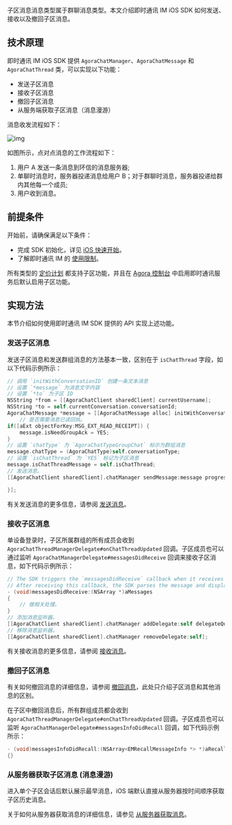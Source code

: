 子区消息消息类型属于群聊消息类型。本文介绍即时通讯 IM iOS SDK 如何发送、接收以及撤回子区消息。

## 技术原理

即时通讯 IM iOS SDK 提供 `AgoraChatManager`、`AgoraChatMessage` 和 `AgoraChatThread` 类，可以实现以下功能：

- 发送子区消息
- 接收子区消息
- 撤回子区消息
- 从服务端获取子区消息（消息漫游）

消息收发流程如下：

![img](https://web-cdn.agora.io/docs-files/1636443945728)

如图所示，点对点消息的工作流程如下：

1. 用户 A 发送一条消息到环信的消息服务器;
2. 单聊时消息时，服务器投递消息给用户 B；对于群聊时消息，服务器投递给群内其他每一个成员;
3. 用户收到消息。

## 前提条件

开始前，请确保满足以下条件：

- 完成 SDK 初始化，详见 [iOS 快速开始](./agora_chat_get_started_ios?platform=iOS)。
- 了解即时通讯 IM 的 [使用限制](./agora_chat_limitation?platform=iOS)。

所有类型的 [定价计划](./agora_chat_plan) 都支持子区功能，并且在 [Agora 控制台](https://console.agora.io/) 中启用即时通讯服务后默认启用子区功能。

## 实现方法

本节介绍如何使用即时通讯 IM SDK 提供的 API 实现上述功能。

### 发送子区消息

发送子区消息和发送群组消息的方法基本一致，区别在于 `isChatThread` 字段，如以下代码示例所示：

```objective-c
// 调用 `initWithConversationID` 创建一条文本消息
// 设置 `*message` 为消息文字内容
// 设置 `*to` 为子区 ID
NSString *from = [[AgoraChatClient sharedClient] currentUsername];
NSString *to = self.currentConversation.conversationId;
AgoraChatMessage *message = [[AgoraChatMessage alloc] initWithConversationID:to from:from to:to body:aBody ext:aExt];
    // 是否需要消息已读回执。
if([aExt objectForKey:MSG_EXT_READ_RECEIPT]) {
    message.isNeedGroupAck = YES;
}
// 设置 `chatType` 为 `AgoraChatTypeGroupChat` 标示为群组消息
message.chatType = (AgoraChatType)self.conversationType;
// 设置 `isChatThread` 为 `YES` 标记为子区消息
message.isChatThreadMessage = self.isChatThread;
// 发送消息。
[[AgoraChatClient sharedClient].chatManager sendMessage:message progress:nil completion:^(AgoraChatMessage *message, AgoraChatError *error) {

}];
```

有关发送消息的更多信息，请参阅 [发送消息](./agora_chat_message_ios?platform=iOS#send-and-receive-messages)。

### 接收子区消息

单设备登录时，子区所属群组的所有成员会收到 `AgoraChatThreadManagerDelegate#onChatThreadUpdated` 回调。子区成员也可以通过监听 `AgoraChatManagerDelegate#messagesDidReceive` 回调来接收子区消息，如下代码示例所示：

```objective-c
// The SDK triggers the `messagesDidReceive` callback when it receives a message.
// After receiving this callback, the SDK parses the message and displays it.
- (void)messagesDidReceive:(NSArray *)aMessages
{
    // 做相关处理。
}
// 添加消息监听器。
[[AgoraChatClient sharedClient].chatManager addDelegate:self delegateQueue:nil];
// 移除消息监听器。
[[AgoraChatClient sharedClient].chatManager removeDelegate:self];
```

有关接收消息的更多信息，请参阅 [接收消息](./agora_chat_message_ios?platform=iOS#send-and-receive-messages)。

### 撤回子区消息

有关如何撤回消息的详细信息，请参阅 [撤回消息](./agora_chat_message_ios?platform=iOS#recall-messages)，此处只介绍子区消息和其他消息的区别。

在子区中撤回消息后，所有群组成员都会收到 `AgoraChatThreadManagerDelegate#onChatThreadUpdated` 回调。子区成员也可以监听 `AgoraChatManagerDelegate#messagesInfoDidRecall` 回调，如下代码示例所示：

```objective-c
- (void)messagesInfoDidRecall:(NSArray<EMRecallMessageInfo *> *)aRecallMessagesInfo
{}
```

### 从服务器获取子区消息 (消息漫游)

进入单个子区会话后默认展示最早消息，iOS 端默认直接从服务器按时间顺序获取子区历史消息。

关于如何从服务器获取消息的详细信息，请参见 [从服务器获取消息](./agora_chat_message_ios?platform=iOS#retrieve-historical-messages-from-the-server)。